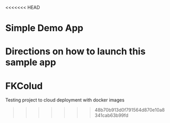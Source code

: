 <<<<<<< HEAD
#  Simple Demo App
Directions on how to launch this sample app 
=======
# FKColud
Testing project to cloud deployment with docker images
>>>>>>> 48b70b913d0f791564d870e10a8341cab63b99fd
